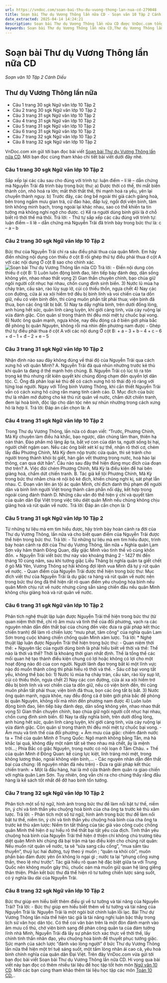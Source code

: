 ```yaml
---
url: https://vndoc.com/soan-bai-thu-du-vuong-thong-lan-nua-cd-279048
title: Soạn bài Thư dụ Vương Thông lần nữa CD - Soạn văn 10 Tập 2 Cánh Diều - VnDoc.com
date_extracted: 2025-04-14 14:24:21
description: Soạn bài Thư dụ Vương Thông lần nữa CD được VnDoc.com tổng hợp và xin gửi tới bạn đọc cùng tham khảo.
keywords: Soạn bài Thư dụ Vương Thông lần nữa CD,Thư dụ Vương Thông lần nữa,soạn Thư dụ Vương Thông lần nữa,soạn văn Thư dụ Vương Thông lần nữa,soạn văn 10,ngữ văn 10 cd,văn 10
---
```


# Soạn bài Thư dụ Vương Thông lần nữa CD
 _Soạn văn 10 Tập 2 Cánh Diều_
## Thư dụ Vương Thông lần nữa
  * Câu 1 trang 30 sgk Ngữ văn lớp 10 Tập 2
  * Câu 2 trang 30 sgk Ngữ văn lớp 10 Tập 2
  * Câu 3 trang 31 sgk Ngữ văn lớp 10 Tập 2
  * Câu 4 trang 31 sgk Ngữ văn lớp 10 Tập 2
  * Câu 5 trang 31 sgk Ngữ văn lớp 10 Tập 2
  * Câu 6 trang 31 sgk Ngữ văn lớp 10 Tập 2
  * Câu 7 trang 32 sgk Ngữ văn lớp 10 Tập 2
  * Câu 8 trang 32 sgk Ngữ văn lớp 10 Tập 2

VnDoc.com xin gửi tới bạn đọc bài viết [Soạn bài Thư dụ Vương Thông lần nữa CD](<https://vndoc.com/soan-bai-thu-du-vuong-thong-lan-nua-cd-279048>). Mời bạn đọc cùng tham khảo chi tiết bài viết dưới đây nhé.
### Câu 1 trang 30 sgk Ngữ văn lớp 10 Tập 2
Sắp xếp lại các câu sau cho đúng với trình tự: luận điểm – lí lẽ – dẫn chứng mà Nguyễn Trãi đã trình bày trong bức thư:
a\) Được thời có thế, thì mất biến thành còn, nhỏ hoá ra lớn; mất thời thất thế, thì mạnh hoá ra yếu, yên lại chuyển thành nguy.
b\) Trước đây, các ông bề ngoài thì giả cách giảng hoà, bên trong ngầm mưu gian trá, cử đào hào, đắp luỹ, ngồi đợi viện binh, tâm tính không minh bạch, trong ngoài lại khác nhau, sao có thể khiến ta tin tưởng mà không nghi ngờ cho được.
c\) Kể ra người dùng binh giỏi là ở chỗ biết rõ thời thế mà thôi.
Trả lời:
\- Thứ tự sắp xếp các câu đúng với trình tự: luận điểm – lí lẽ – dẫn chứng mà Nguyễn Trãi đã trình bày trong bức thư là: c – a – b
### Câu 2 trang 30 sgk Ngữ văn lớp 10 Tập 2
Bức thư của Nguyễn Trãi chỉ ra sáu điều phải thua của quân Minh. Em hãy điền những nội dung còn thiếu ở cột B rồi ghép thứ tự điều phải thua ở cột A với các nội dung Ở cột B sao cho chính xác.
![Soạn bài Thư dụ Vương Thông lần nữa CD](https://i.vdoc.vn/data/image/2022/10/24/soan-bai-thu-du-vuong-thong-lan-nua-cd-1.jpg)
Trả lời:
\- Điền nội dung còn thiếu ở cột B:
1\) Luôn luôn động binh đao, liên tiếp bày đánh dẹp, dân sống không yên, nhao nhao thất vọng
2\) Gian thần chuyên chính, bạo chúa giữ ngôi người cốt nhục hại nhau, chốn cung đình sinh biến.
3\) Nước lũ mùa hạ chảy tràn, cầu sàn, rào lũy sụp lở, củi cỏ thiếu thốn, ngựa chết
4\) Nay các con đường, cửa ải xa xôi hiểm trở đều bị binh lính và voi chiến của ta dồn giữ, nếu có viện binh đến, thì cũng muôn phần tất phải thua; viện binh đã thua, bọn các ông tất bị bắt.
5\) Nay ta dấy nghĩa binh, trên dưới đồng lòng, anh hùng hết sức, quân lính càng luyện, khí giới càng tinh, vừa cày ruộng lại vừa đánh giặc. Còn quân sĩ trong thành thì đều mỏi mệt tự chuốc bại vong.
6\) Nước ông quân mạnh, ngựa khỏe, nay đều đóng cả ở biên giới phía bắc để phòng bị quân Nguyên, không rỗi mà nhìn đến phương nam được
\- Ghép thứ tự điều phải thua ở cột A với các nội dung Ở cột B:
\+ a – 3
\+ b – 4
\+ c – 6
\+ d – 1
\+ đ – 2
\+ e – 5
### Câu 3 trang 31 sgk Ngữ văn lớp 10 Tập 2
Nhận định nào sau đây không đúng về thái độ của Nguyễn Trãi qua cách xưng hô với quân Minh?
A. Nguyễn Trãi đã quá nhún nhường trước kẻ thù khi quân ta đang ở thế mạnh hơn chúng.
B. Nguyễn Trãi có lúc tỏ ra tôn trọng kẻ thù nhưng rất kiên quyết khi chúng động chạm đến quyền lợi dân tộc.
C. Ông đã phân loại kẻ thù để có cách xưng hô tỏ thái độ rõ ràng với từng loại người. Ngay với Tổng binh Vương Thông, khi cần thiết Nguyễn Trãi vẫn có cách xưng hô cứng rắn mang tính cảnh cáo.
D. Mục đích của bức thư là nhằm mở đường cho kẻ thù rút quân về nước, chấm dứt chiến tranh, đem lại hoà bình, độc lập cho dân tộc nên sự nhún nhường trong cách xưng hô là hợp lí.
Trả lời: Đáp án cần chọn là: A
### Câu 4 trang 31 sgk Ngữ văn lớp 10 Tập 2
Trong Thư dụ Vương Thông, lần nữa có đoạn viết: “Trước, Phương Chính, Mã Kỳ chuyên làm điều hà khắc, bạo ngược, dân chúng lầm than, thiên hạ oán thán. Đào phần mộ làng ấp ta, bắt vợ con của dân ta, người sống bị hại, người chết ngậm oan. Nếu các ông biết xét kĩ sự thế, nhận rõ thời cơ, chém lấy đầu Phương Chính, Mã Kỳ đem nộp trước cửa quân, thì sẽ tránh cho người trong thành khỏi bị giết, hàn gắn vết thương trong nước, hoà hảo lại thông, can qua dứt hẳn". Câu nào sau đây thể hiện đúng mục đích của đoạn thơ trên?
A. Việc đòi chém Phương Chính, Mã Kỳ là điều kiện để hai bên giảng hoà, chấm dứt chiến tranh.
B. Tác giả kể tội Phương Chính, Mã Kỳ trong bức thư nhằm chia rẽ nội bộ kẻ địch, khiến chúng nghi kị, sát phạt lẫn nhau.
C. Đoạn văn lên án tội ác quân Minh, chỉ đích danh thủ phạm để người dân và binh lính người Việt trong thành căm phẫn nổi dậy, kết hợp trong ngoài cùng đánh thành
D. Những câu văn đó thể hiện ý chí và quyết tâm của quân dân Đại Việt trong việc tiêu diệt quân Minh nếu chúng không chịu giảng hoà và rút quân về nước.
Trả lời: Đáp án cần chọn là: D
### Câu 5 trang 31 sgk Ngữ văn lớp 10 Tập 2
Từ những tư liệu mà em tìm hiểu được, hãy trình bày hoàn cảnh ra đời của Thư dụ Vương Thông, lần nữa và cho biết quan điểm của Nguyễn Trãi được thể hiện trong bức thư.
Trả lời:
\- Từ những tư liệu mà em tìm hiểu được, trình bày hoàn cảnh ra đời của Thư dụ Vương Thông, lần nữa
\+ Nghĩa quân Lam Sơn vây hãm thành Đông Quan, đẩy giặc Minh vào tình thế vô cùng khốn đốn.
\+ Nguyễn Trãi viết bức thư này vào khoảng tháng 2 - 1427 thì đến tháng 10 cùng năm, sau khi tướng giặc Liễu Thăng bị nghĩa quân ta giết chết ở gò Mã Yên, Vương Thông sợ hãi không đợi lệnh vua Minh đã tự ý rút quân về nước.
\- Quan điểm của Nguyễn Trãi được thể hiện trong bức thư: Mục đích viết thư của Nguyễn Trãi là dụ giặc ra hàng và rút quân về n­ước nên trong bức thư ông đã thể hiện rất rõ quan điểm yêu chuộng hòa bình nếu quân Minh chịu rút về nước nhưng cũng sẵn sàng chiến đấu nếu quân Minh không chịu giảng hoà và rút quân về nước.
### Câu 6 trang 31 sgk Ngữ văn lớp 10 Tập 2
Phân tích nghệ thuật lập luận được Nguyễn Trãi thể hiện trong bức thư \(từ quan niệm thời thế, chỉ rõ âm mưu và tình thế của đối phương, vạch ra các nguyên nhân dẫn đến thất bại của chúng đến việc đưa ra giải pháp kết thúc chiến tranh\) để làm rõ chiến lược “mưu phạt, tâm công" của nghĩa quân Lam Sơn trong cuộc kháng chiến chống quân Minh xâm lược.
Trả lời:
\* Nghệ thuật lập luận được Nguyễn Trãi thể hiện trong bức thư:
\- Quan niệm thời thế:
\+ Nguyên tắc của người dùng binh là phải hiểu biết về thời và thế: Thế nào là thời và thế? Thời là khoảng thời gian nhất định. Thế là tổng thể các mối quan hệ tạo thành điều kiện chung có lợi hoặc không có lợi cho một hoạt động nào đó của con người. Người lãnh đạo trong bất kì một lĩnh vực nào đó muốn thành công thì phải hiểu rõ thời và thế.
\- Sáu cớ bại vong tất yếu, không thể bác bỏ:
1\) Nước lũ mùa hạ chảy tràn, cầu sàn, rào lũy sụp lở, củi cỏ thiếu thốn, ngựa chết
2\) Nay các con đường, cửa ải xa xôi hiểm trở đều bị binh lính và voi chiến của ta dồn giữ, nếu có viện binh đến, thì cũng muôn phần tất phải thua; viện binh đã thua, bọn các ông tất bị bắt.
3\) Nước ông quân mạnh, ngựa khỏe, nay đều đóng cả ở biên giới phía bắc để phòng bị quân Nguyên, không rỗi mà nhìn đến phương nam được
4\) Luôn luôn động binh đao, liên tiếp bày đánh dẹp, dân sống không yên, nhao nhao thất vọng
5\) Gian thần chuyên chính, bạo chúa giữ ngôi người cốt nhục hại nhau, chốn cung đình sinh biến.
6\) Nay ta dấy nghĩa binh, trên dưới đồng lòng, anh hùng hết sức, quân lính càng luyện, khí giới càng tinh, vừa cày ruộng lại vừa đánh giặc. Còn quân sĩ trong thành thì đều mỏi mệt tự chuốc bại vong.
\- Âm mưu và tình thế của đối phương:
\+ Âm mưu của giặc: chiếm đánh nước ta
\+ Thế của quân Minh ở Trung Quốc: Ngô mạnh không bằng Tần, mà hà khắc lại quá, không đầy một năm tất sẽ theo nhau mà chết, ấy là mệnh trời...; Phía Bắc có giặc Nguyên, trong nước có nội loạn ở Tầm Châu.
\+ Thế của quân Minh ở Đông Quan: kế cùng lực kiệt, lính tráng mỏi mệt, trong không lương thảo, ngoài không viện binh,...
\- Các nguyên nhân dẫn đến thất bại của chúng: \(6 nguyên nhân đã nêu trên\)
\- Đưa ra giải pháp kết thúc chiến tranh:
\+ Một là đầu hàng, hai là mở cửa thành đem quân ra giao chiến với nghĩa quân Lam Sơn. Tuy nhiên, ông vẫn chỉ ra cho chúng thấy rằng đầu hàng là kế sách tốt nhất để đỡ hao binh tổn tướng.
### Câu 7 trang 32 sgk Ngữ văn lớp 10 Tập 2
Phân tích một số từ ngữ, hình ảnh trong bức thư để làm nổi bật tư thế, niềm tin, ý chí và tinh thần yêu chuộng hoà bình của cha ông ta trước kẻ thù xâm lược.
Trả lời:
\- Phân tích một số từ ngữ, hình ảnh trong bức thư để làm nổi bật tư thế, niềm tin, ý chí và tinh thần yêu chuộng hoà bình của cha ông ta trước kẻ thù xâm lược: Niềm tin tất thắng của tác giả vào công cuộc chống quân Minh thể hiện ở sự hiểu rõ thế thất bại tất yếu của địch. Tinh thần yêu chuộng hoà bình của Nguyễn Trãi thể hiện ở thiện chí không chủ trương tiêu diệt quân Minh khi chúng đã bại trận mà tạo điều kiện cho chúng rút quân: Nếu muốn rút quân về nước, ta sẽ “sửa sang cầu cống”, “mua sắm tàu thuyền”, thuỷ lục hai đường, tuỳ theo ý muốn ; “quân ra khỏi cõi”, muôn phần bảo đảm được yên ổn không lo ngại gì ; nước ta lại “phụng cống xưng thần, theo lệ như trước”. Tác giả hiểu rõ quan hệ đặc biệt giữa ta với Trung Quốc nên không muốn gây thù, chuốc oán mà muốn giữ quan hệ láng giềng thân thiện. Phần kết bức thư đã thể hiện rõ tư tưởng chiến lược sáng suốt, có ý nghĩa lâu dài của Nguyễn Trãi.
### Câu 8 trang 32 sgk Ngữ văn lớp 10 Tập 2
Bức thư giúp em hiểu biết thêm điều gì về tư tưởng và tài năng của Nguyễn Trãi?
Trả lời:
\- Bức thư giúp em hiểu biết thêm về tư tưởng và tài năng của Nguyễn Trãi là: Nguyễn Trãi là một ngòi bút chính luận lỗi lạc. Bài Thư dự Vương Thông lần nữa thể hiện tác giả là tài năng nghị luận bậc thầy trong lịch sử văn học dân tộc. Có thể coi văn bản trên là một đòn đánh mạnh vào âm mưu cố thủ, chờ viện binh sang để phản công quân ta của đám tướng lĩnh nhà Minh, Nguyễn Trãi đã lấy sự phân tích xác thực về thời thế, lấy chính tinh thần nhân đạo, yêu chuộng hoà bình để thuyết phục tướng giặc. Sức mạnh của sách lược “đánh vào lòng người” ở bức Thư dụ Vương Thông lần nữa thể hiện một trí tuệ sáng suốt, một tấm lòng nhân ái cao cả, yêu hoà bình chính nghĩa của quân dân Đại Việt.
Trên đây VnDoc.com vừa gửi tới bạn đọc bài viết Soạn bài Thư dụ Vương Thông lần nữa CD. Hi vọng qua bài viết này bạn đọc có thêm nhiều tài liệu để học tập tốt hơn môn [Ngữ văn 10 CD](<https://vndoc.com/ngu-van-10-canh-dieu-tap2>). Mời các bạn cùng tham khảo thêm tài liệu học tập các môn [Toán 10 CD.](<https://vndoc.com/toan-10-canh-dieu-tap2>)..
